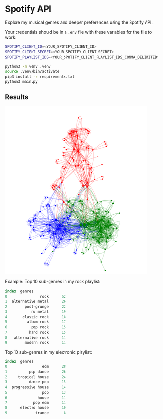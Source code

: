 # Spotify API

Explore my musical genres and deeper preferences using the Spotify API.

Your credentials should be in a `.env` file with these variables for the file to work:

```bash
SPOTIFY_CLIENT_ID=<YOUR_SPOTIFY_CLIENT_ID>
SPOTIFY_CLIENT_SECRET=<YOUR_SPOTIFY_CLIENT_SECRET>
SPOTIFY_PLAYLIST_IDS=<YOUR_SPOTIFY_CLIENT_PLAYLIST_IDS_COMMA_DELIMITED>
```



```bash
python3 -m venv .venv
source .venv/bin/activate
pip3 install -r requirements.txt
python3 main.py
```


## Results

<img src="./assets/music_graph.png" alt="music"/>

Example:
Top 10 sub-genres in my rock playlist:


```sql
index  genres
0               rock      52
1  alternative metal      26
2        post-grunge      22
3           nu metal      19
4       classic rock      18
5         album rock      17
6           pop rock      15
7          hard rock      15
8   alternative rock      11
9        modern rock      11
```

Top 10 sub-genres in my electronic playlist:


```sql
index  genres
0                edm      28
1          pop dance      26
2     tropical house      24
3          dance pop      15
4  progressive house      14
5                pop      13
6              house      11
7            pop edm      11
8      electro house      10
9             trance       8

```